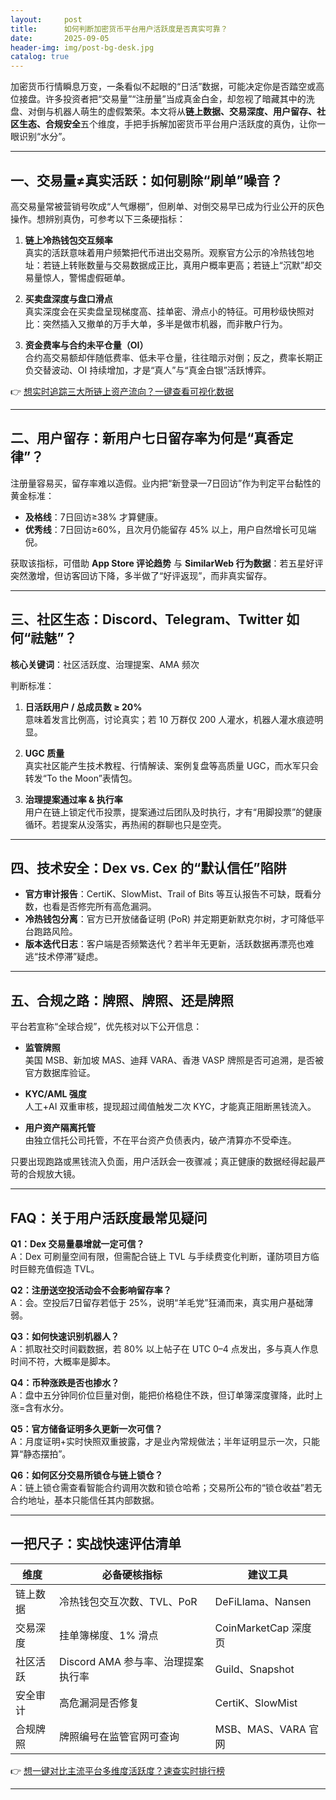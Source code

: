```yaml
---
layout:     post
title:      如何判断加密货币平台用户活跃度是否真实可靠？
date:       2025-09-05
header-img: img/post-bg-desk.jpg
catalog: true
---
```


加密货币行情瞬息万变，一条看似不起眼的“日活”数据，可能决定你是否踏空或高位接盘。许多投资者把“交易量”“注册量”当成真金白金，却忽视了暗藏其中的洗盘、对倒与机器人萌生的虚假繁荣。本文将从**链上数据、交易深度、用户留存、社区生态、合规安全**五个维度，手把手拆解加密货币平台用户活跃度的真伪，让你一眼识别“水分”。

---

## 一、交易量≠真实活跃：如何剔除“刷单”噪音？

高交易量常被营销号吹成“人气爆棚”，但刷单、对倒交易早已成为行业公开的灰色操作。想辨别真伪，可参考以下三条硬指标：

1. **链上冷热钱包交互频率**  
   真实的活跃意味着用户频繁把代币进出交易所。观察官方公示的冷热钱包地址：若链上转账数量与交易数据成正比，真用户概率更高；若链上“沉默”却交易量惊人，警惕虚假砸单。

2. **买卖盘深度与盘口滑点**  
   真实深度会在买卖盘呈现梯度高、挂单密、滑点小的特征。可用秒级快照对比：突然插入又撤单的万手大单，多半是做市机器，而非散户行为。

3. **资金费率与合约未平仓量（OI）**  
   合约高交易额却伴随低费率、低未平仓量，往往暗示对倒；反之，费率长期正负交替波动、OI 持续增加，才是“真人”与“真金白银”活跃博弈。

👉 [想实时追踪三大所链上资产流向？一键查看可视化数据](https://okxdog.com/)

---

## 二、用户留存：新用户七日留存率为何是“真香定律”？

注册量容易买，留存率难以造假。业内把“新登录—7日回访”作为判定平台黏性的黄金标准：

- **及格线**：7日回访≥38% 才算健康。  
- **优秀线**：7日回访≥60%，且次月仍能留存 45% 以上，用户自然增长可见端倪。

获取该指标，可借助 **App Store 评论趋势** 与 **SimilarWeb 行为数据**：若五星好评突然激增，但访客回访下降，多半做了“好评返现”，而非真实留存。

---

## 三、社区生态：Discord、Telegram、Twitter 如何“祛魅”？

**核心关键词**：社区活跃度、治理提案、AMA 频次

判断标准：

1. **日活跃用户 / 总成员数 ≥ 20%**  
   意味着发言比例高，讨论真实；若 10 万群仅 200 人灌水，机器人灌水痕迹明显。

2. **UGC 质量**  
   真实社区能产生技术教程、行情解读、案例复盘等高质量 UGC，而水军只会转发“To the Moon”表情包。

3. **治理提案通过率 & 执行率**  
   用户在链上锁定代币投票，提案通过后团队及时执行，才有“用脚投票”的健康循环。若提案从没落实，再热闹的群聊也只是空壳。

---

## 四、技术安全：Dex vs. Cex 的“默认信任”陷阱

- **官方审计报告**：CertiK、SlowMist、Trail of Bits 等互认报告不可缺，既看分数，也看是否修完所有高危漏洞。
- **冷热钱包分离**：官方已开放储备证明 (PoR) 并定期更新默克尔树，才可降低平台跑路风险。
- **版本迭代日志**：客户端是否频繁迭代？若半年无更新，活跃数据再漂亮也难逃“技术停滞”疑虑。

---

## 五、合规之路：牌照、牌照、还是牌照

平台若宣称“全球合规”，优先核对以下公开信息：

- **监管牌照**  
  美国 MSB、新加坡 MAS、迪拜 VARA、香港 VASP 牌照是否可追溯，是否被官方数据库验证。

- **KYC/AML 强度**  
  人工+AI 双重审核，提现超过阈值触发二次 KYC，才能真正阻断黑钱流入。

- **用户资产隔离托管**  
  由独立信托公司托管，不在平台资产负债表内，破产清算亦不受牵连。

只要出现跑路或黑钱流入负面，用户活跃会一夜骤减；真正健康的数据经得起最严苛的合规放大镜。

---

## FAQ：关于用户活跃度最常见疑问

**Q1：Dex 交易量暴增就一定可信？**  
A：Dex 可刷量空间有限，但需配合链上 TVL 与手续费变化判断，谨防项目方临时巨鲸充值假造 TVL。

**Q2：注册送空投活动会不会影响留存率？**  
A：会。空投后7日留存若低于 25%，说明“羊毛党”狂涌而来，真实用户基础薄弱。

**Q3：如何快速识别机器人？**  
A：抓取社交时间戳数据，若 80% 以上帖子在 UTC 0–4 点发出，多与真人作息时间不符，大概率是脚本。

**Q4：币种涨跌是否也掺水？**  
A：盘中五分钟同价位巨量对倒，能把价格稳住不跌，但订单簿深度骤降，此时上涨=含有水分。

**Q5：官方储备证明多久更新一次可信？**  
A：月度证明+实时快照双重披露，才是业內常规做法；半年证明显示一次，只能算“静态摆拍”。

**Q6：如何区分交易所锁仓与链上锁仓？**  
A：链上锁仓需查看智能合约调用次数和锁仓哈希；交易所公布的“锁仓收益”若无合约地址，基本只能信任其内部数据。

---

## 一把尺子：实战快速评估清单

| 维度 | 必备硬核指标 | 建议工具 |
|------|--------------|----------|
| 链上数据 | 冷热钱包交互次数、TVL、PoR | DeFiLlama、Nansen |
| 交易深度 | 挂单簿梯度、1% 滑点 | CoinMarketCap 深度页 |
| 社区活跃 | Discord AMA 参与率、治理提案执行率 | Guild、Snapshot |
| 安全审计 | 高危漏洞是否修复 | CertiK、SlowMist |
| 合规牌照 | 牌照编号在监管官网可查询 | MSB、MAS、VARA 官网 |

👉 [想一键对比主流平台多维度活跃度？速查实时排行榜](https://okxdog.com/)

---